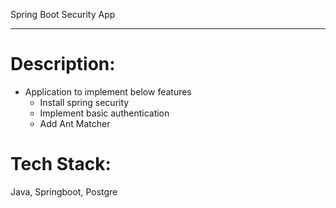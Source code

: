 
Spring Boot Security App

---

# Description: 
- Application to implement below features
  - Install spring security
  - Implement basic authentication
  - Add Ant Matcher


# Tech Stack: 
Java, Springboot, Postgre

